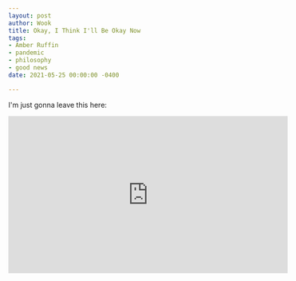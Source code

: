 ```yaml
---
layout: post
author: Wook
title: Okay, I Think I'll Be Okay Now
tags:
- Amber Ruffin
- pandemic
- philosophy
- good news
date: 2021-05-25 00:00:00 -0400

---
```

I'm just gonna leave this here:

<iframe width="560" height="315" src="https://www.youtube.com/embed/nZGszcfVH-4" title="YouTube video player" frameborder="0" allow="accelerometer; autoplay; clipboard-write; encrypted-media; gyroscope; picture-in-picture" allowfullscreen></iframe>
